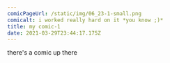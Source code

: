 ```yaml
---
comicPageUrl: /static/img/06_23-1-small.png
comicalt: i worked really hard on it *you know ;)*
title: my comic-1
date: 2021-03-29T23:44:17.175Z
---
```

there's a comic up there